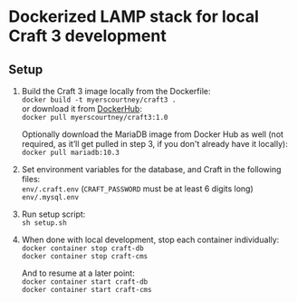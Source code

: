 # Dockerized LAMP stack for local Craft 3 development

## Setup

1. Build the Craft 3 image locally from the Dockerfile:    
    `docker build -t myerscourtney/craft3 .`    
    or download it from [DockerHub](https://hub.docker.com/r/myerscourtney/craft3):    
    `docker pull myerscourtney/craft3:1.0`    

    Optionally download the MariaDB image from Docker Hub as well (not required, as it’ll get pulled in step 3, if you don't already have it locally):    
    `docker pull mariadb:10.3`    

2. Set environment variables for the database, and Craft in the following files:    
    `env/.craft.env` (`CRAFT_PASSWORD` must be at least 6 digits long)    
    `env/.mysql.env`    

3. Run setup script:    
    `sh setup.sh`    

4. When done with local development, stop each container individually:    
    `docker container stop craft-db`    
    `docker container stop craft-cms`    

    And to resume at a later point:    
    `docker container start craft-db`    
    `docker container start craft-cms`    
